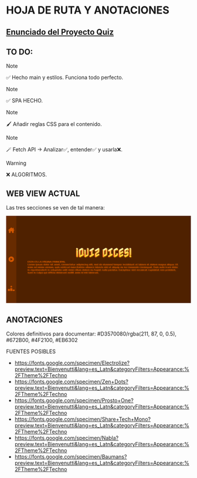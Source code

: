 # HOJA DE RUTA Y ANOTACIONES

## [Enunciado del Proyecto Quiz](./enunciado.md)

## TO DO:

> [!NOTE]
> ✅ Hecho main y estilos. Funciona todo perfecto.

> [!NOTE]
> ✅ SPA HECHO.

> [!NOTE]
> 🖌 Añadir reglas CSS para el contenido.

> [!NOTE]
> 🪄 Fetch API -> Analizar✅, entender✅ y usarla❌.

> [!WARNING]
> ❌ ALGORITMOS.



## WEB VIEW ACTUAL

Las tres secciones se ven de tal manera:

![img](./imgProgresoProyecto/webActual.png)

## ANOTACIONES

Colores definitivos para documentar:
#D3570080/rgba(211, 87, 0, 0.5), #672B00, #4F2100, #EB6302

FUENTES POSIBLES
- https://fonts.google.com/specimen/Electrolize?preview.text=Bienvenutti&lang=es_Latn&categoryFilters=Appearance:%2FTheme%2FTechno
- https://fonts.google.com/specimen/Zen+Dots?preview.text=Bienvenutti&lang=es_Latn&categoryFilters=Appearance:%2FTheme%2FTechno
- https://fonts.google.com/specimen/Prosto+One?preview.text=Bienvenutti&lang=es_Latn&categoryFilters=Appearance:%2FTheme%2FTechno
- https://fonts.google.com/specimen/Share+Tech+Mono?preview.text=Bienvenutti&lang=es_Latn&categoryFilters=Appearance:%2FTheme%2FTechno
- https://fonts.google.com/specimen/Nabla?preview.text=Bienvenutti&lang=es_Latn&categoryFilters=Appearance:%2FTheme%2FTechno
- https://fonts.google.com/specimen/Baumans?preview.text=Bienvenutti&lang=es_Latn&categoryFilters=Appearance:%2FTheme%2FTechno
